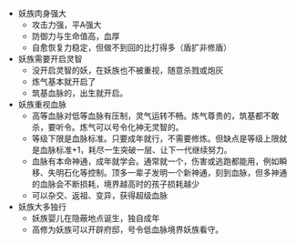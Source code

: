 - 妖族肉身强大
    - 攻击力强，平A强大
    - 防御力与生命值高，血厚
    - 自愈恢复力稳定，但做不到回的比打得多（盾扩非修盾）
- 妖族需要开启灵智
    - 没开启灵智的妖，在妖族也不被重视，随意杀戮或炮灰
    - 炼气基本就开启了
    - 筑基血脉的，出生就开启。
- 妖族重视血脉
    - 高等血脉对低等血脉有压制，灵气运转不畅。炼气尊贵的，筑基都不敢杀，要听令。炼气可以号令化神无灵智的。
    - 等级下限是血脉标准。只要成年就行，不需要修炼。但缺点是等级上限就是血脉标准+1，耗尽一生突破一层、让下一代继续努力。
    - 血脉有本命神通，成年就学会。通常就一个，伤害或逃跑都能用，例如瞬移、失明石化等控制。顶多一辈子发明一个新神通，刻到血脉，但多神通的血脉会不断损耗，境界越高时的孩子损耗越少
    - 可以杂交、返祖、变异，获得超级血脉
- 妖族大多独行
    - 妖族婴儿在隐蔽地点诞生，独自成年
    - 高修为妖族可以开辟府邸，号令低血脉境界妖族看守。